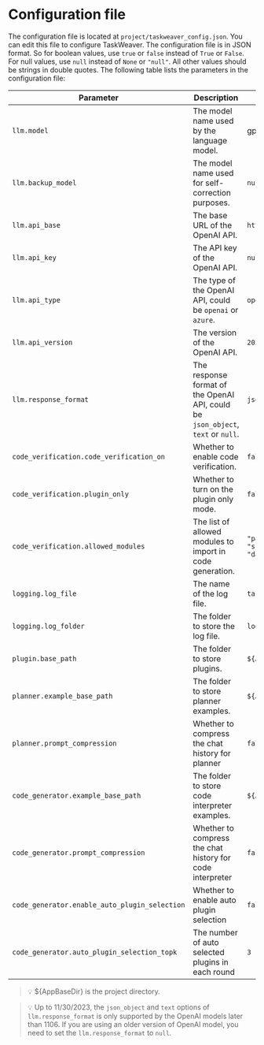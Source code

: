 
# Configuration file
The configuration file is located at `project/taskweaver_config.json`. 
You can edit this file to configure TaskWeaver.
The configuration file is in JSON format. So for boolean values, use `true` or `false` instead of `True` or `False`. 
For null values, use `null` instead of `None` or `"null"`. All other values should be strings in double quotes.
The following table lists the parameters in the configuration file:




| Parameter                                | Description                                                                      | Default Value                                                                          |
|------------------------------------------|----------------------------------------------------------------------------------|----------------------------------------------------------------------------------------|
| `llm.model`                              | The model name used by the language model.                                       | gpt-4                                                                                  |
| `llm.backup_model`                       | The model name used for self-correction purposes.                                | `null`                                                                                 |
| `llm.api_base`                           | The base URL of the OpenAI API.                                                  | `https://api.openai.com/v1`                                                            |
| `llm.api_key`                            | The API key of the OpenAI API.                                                   | `null`                                                                                 |
| `llm.api_type`                           | The type of the OpenAI API, could be `openai` or `azure`.                        | `openai`                                                                               |
| `llm.api_version`                        | The version of the OpenAI API.                                                   | `2023-07-01-preview`                                                                   |
| `llm.response_format`                    | The response format of the OpenAI API, could be `json_object`, `text` or `null`. | `json_object`                                                                          |
| `code_verification.code_verification_on` | Whether to enable code verification.                                             | `false`                                                                                |
| `code_verification.plugin_only`          | Whether to turn on the plugin only mode.                                         | `false`                                                                                |
 | `code_verification.allowed_modules`      | The list of allowed modules to import in code generation.                        | `"pandas", "matplotlib", "numpy", "sklearn", "scipy", "seaborn", "datetime", "typing"` |
| `logging.log_file`                       | The name of the log file.                                                        | `taskweaver.log`                                                                       |
| `logging.log_folder`                     | The folder to store the log file.                                                | `logs`                                                                                 |
| `plugin.base_path`                       | The folder to store plugins.                                                     | `${AppBaseDir}/plugins`                                                                |
| `planner.example_base_path`              | The folder to store planner examples.                                            | `${AppBaseDir}/planner_examples`                                                       |
| `planner.prompt_compression`             | Whether to compress the chat history for planner                                 | `false`                                                                                | 
| `code_generator.example_base_path`       | The folder to store code interpreter examples.                                   | `${AppBaseDir}/codeinterpreter_examples`                                               |
 | `code_generator.prompt_compression`      | Whether to compress the chat history for code interpreter                        | `false`                                                                                |
| `code_generator.enable_auto_plugin_selection`   | Whether to enable auto plugin selection                                          | `false`                                                                                |
| `code_generator.auto_plugin_selection_topk` | The number of auto selected plugins  in each round                               | `3`                                                                                    |
> 💡 ${AppBaseDir} is the project directory.

> 💡 Up to 11/30/2023, the `json_object` and `text` options of `llm.response_format` is only supported by the OpenAI models later than 1106. If you are using an older version of OpenAI model, you need to set the `llm.response_format` to `null`.
